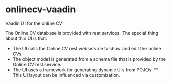 # onlinecv-vaadin
Vaadin UI for the online CV

The Online CV database is provided with rest services.
The special thing about this UI is that:

* The UI calls the Online CV rest webservice to show and edit the online CVs.
* The object model is generated from a schema file that is provided by the Online CV rest service.
* The UI uses a framework for generating dynamic UIs from POJOs. 
** This UI layout can be influenced via customization.
